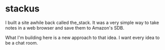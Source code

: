 # stackus

I built a site awhile back called the_stack. It was a very simple way to take notes in a web browser
and save them to Amazon's SDB.

What I'm building here is a new approach to that idea. I want every idea to be a chat room.
